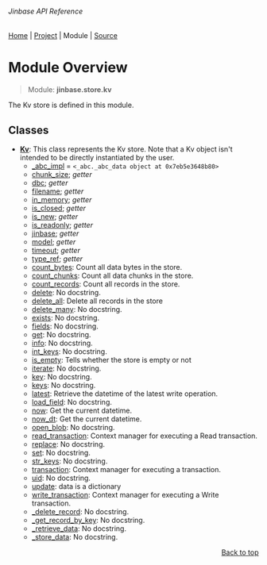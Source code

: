 ###### Jinbase API Reference
[Home](/docs/api/README.md) | [Project](/README.md) | Module | [Source](/src/jinbase/store/kv.py)

# Module Overview
> Module: **jinbase.store.kv**

The Kv store is defined in this module.

## Classes
- [**Kv**](/docs/api/modules/jinbase/store/kv/class-Kv.md): This class represents the Kv store. Note that a Kv object isn't intended to be directly instantiated by the user.
    - [\_abc\_impl](/docs/api/modules/jinbase/store/kv/class-Kv.md#fields-table) = `<_abc._abc_data object at 0x7eb5e3648b80>`
    - [chunk\_size](/docs/api/modules/jinbase/store/kv/class-Kv.md#properties-table); _getter_
    - [dbc](/docs/api/modules/jinbase/store/kv/class-Kv.md#properties-table); _getter_
    - [filename](/docs/api/modules/jinbase/store/kv/class-Kv.md#properties-table); _getter_
    - [in\_memory](/docs/api/modules/jinbase/store/kv/class-Kv.md#properties-table); _getter_
    - [is\_closed](/docs/api/modules/jinbase/store/kv/class-Kv.md#properties-table); _getter_
    - [is\_new](/docs/api/modules/jinbase/store/kv/class-Kv.md#properties-table); _getter_
    - [is\_readonly](/docs/api/modules/jinbase/store/kv/class-Kv.md#properties-table); _getter_
    - [jinbase](/docs/api/modules/jinbase/store/kv/class-Kv.md#properties-table); _getter_
    - [model](/docs/api/modules/jinbase/store/kv/class-Kv.md#properties-table); _getter_
    - [timeout](/docs/api/modules/jinbase/store/kv/class-Kv.md#properties-table); _getter_
    - [type\_ref](/docs/api/modules/jinbase/store/kv/class-Kv.md#properties-table); _getter_
    - [count\_bytes](/docs/api/modules/jinbase/store/kv/class-Kv.md#count_bytes): Count all data bytes in the store.
    - [count\_chunks](/docs/api/modules/jinbase/store/kv/class-Kv.md#count_chunks): Count all data chunks in the store.
    - [count\_records](/docs/api/modules/jinbase/store/kv/class-Kv.md#count_records): Count all records in the store.
    - [delete](/docs/api/modules/jinbase/store/kv/class-Kv.md#delete): No docstring.
    - [delete\_all](/docs/api/modules/jinbase/store/kv/class-Kv.md#delete_all): Delete all records in the store
    - [delete\_many](/docs/api/modules/jinbase/store/kv/class-Kv.md#delete_many): No docstring.
    - [exists](/docs/api/modules/jinbase/store/kv/class-Kv.md#exists): No docstring.
    - [fields](/docs/api/modules/jinbase/store/kv/class-Kv.md#fields): No docstring.
    - [get](/docs/api/modules/jinbase/store/kv/class-Kv.md#get): No docstring.
    - [info](/docs/api/modules/jinbase/store/kv/class-Kv.md#info): No docstring.
    - [int\_keys](/docs/api/modules/jinbase/store/kv/class-Kv.md#int_keys): No docstring.
    - [is\_empty](/docs/api/modules/jinbase/store/kv/class-Kv.md#is_empty): Tells whether the store is empty or not
    - [iterate](/docs/api/modules/jinbase/store/kv/class-Kv.md#iterate): No docstring.
    - [key](/docs/api/modules/jinbase/store/kv/class-Kv.md#key): No docstring.
    - [keys](/docs/api/modules/jinbase/store/kv/class-Kv.md#keys): No docstring.
    - [latest](/docs/api/modules/jinbase/store/kv/class-Kv.md#latest): Retrieve the datetime of the latest write operation.
    - [load\_field](/docs/api/modules/jinbase/store/kv/class-Kv.md#load_field): No docstring.
    - [now](/docs/api/modules/jinbase/store/kv/class-Kv.md#now): Get the current datetime.
    - [now\_dt](/docs/api/modules/jinbase/store/kv/class-Kv.md#now_dt): Get the current datetime.
    - [open\_blob](/docs/api/modules/jinbase/store/kv/class-Kv.md#open_blob): No docstring.
    - [read\_transaction](/docs/api/modules/jinbase/store/kv/class-Kv.md#read_transaction): Context manager for executing a Read transaction.
    - [replace](/docs/api/modules/jinbase/store/kv/class-Kv.md#replace): No docstring.
    - [set](/docs/api/modules/jinbase/store/kv/class-Kv.md#set): No docstring.
    - [str\_keys](/docs/api/modules/jinbase/store/kv/class-Kv.md#str_keys): No docstring.
    - [transaction](/docs/api/modules/jinbase/store/kv/class-Kv.md#transaction): Context manager for executing a transaction.
    - [uid](/docs/api/modules/jinbase/store/kv/class-Kv.md#uid): No docstring.
    - [update](/docs/api/modules/jinbase/store/kv/class-Kv.md#update): data is a dictionary
    - [write\_transaction](/docs/api/modules/jinbase/store/kv/class-Kv.md#write_transaction): Context manager for executing a Write transaction.
    - [\_delete\_record](/docs/api/modules/jinbase/store/kv/class-Kv.md#_delete_record): No docstring.
    - [\_get\_record\_by\_key](/docs/api/modules/jinbase/store/kv/class-Kv.md#_get_record_by_key): No docstring.
    - [\_retrieve\_data](/docs/api/modules/jinbase/store/kv/class-Kv.md#_retrieve_data): No docstring.
    - [\_store\_data](/docs/api/modules/jinbase/store/kv/class-Kv.md#_store_data): No docstring.

<p align="right"><a href="#jinbase-api-reference">Back to top</a></p>
